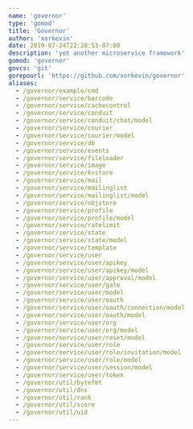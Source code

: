 ```yaml
---
name: 'governor'
type: 'gomod'
title: 'Governor'
author: 'xorkevin'
date: 2019-07-24T22:28:53-07:00
description: 'yet another microservice framework'
gomod: 'governor'
govcs: 'git'
gorepourl: 'https://github.com/xorkevin/governor'
aliases:
  - /governor/example/cmd
  - /governor/service/barcode
  - /governor/service/cachecontrol
  - /governor/service/conduit
  - /governor/service/conduit/chat/model
  - /governor/service/courier
  - /governor/service/courier/model
  - /governor/service/db
  - /governor/service/events
  - /governor/service/fileloader
  - /governor/service/image
  - /governor/service/kvstore
  - /governor/service/mail
  - /governor/service/mailinglist
  - /governor/service/mailinglist/model
  - /governor/service/objstore
  - /governor/service/profile
  - /governor/service/profile/model
  - /governor/service/ratelimit
  - /governor/service/state
  - /governor/service/state/model
  - /governor/service/template
  - /governor/service/user
  - /governor/service/user/apikey
  - /governor/service/user/apikey/model
  - /governor/service/user/approval/model
  - /governor/service/user/gate
  - /governor/service/user/model
  - /governor/service/user/oauth
  - /governor/service/user/oauth/connection/model
  - /governor/service/user/oauth/model
  - /governor/service/user/org
  - /governor/service/user/org/model
  - /governor/service/user/reset/model
  - /governor/service/user/role
  - /governor/service/user/role/invitation/model
  - /governor/service/user/role/model
  - /governor/service/user/session/model
  - /governor/service/user/token
  - /governor/util/bytefmt
  - /governor/util/dns
  - /governor/util/rank
  - /governor/util/score
  - /governor/util/uid
---
```

